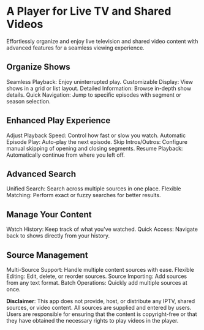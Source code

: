 # A Player for Live TV and Shared Videos
Effortlessly organize and enjoy live television and shared video content with advanced features for a seamless viewing experience.

## Organize Shows
Seamless Playback: Enjoy uninterrupted play.
Customizable Display: View shows in a grid or list layout.
Detailed Information: Browse in-depth show details.
Quick Navigation: Jump to specific episodes with segment or season selection.

## Enhanced Play Experience
Adjust Playback Speed: Control how fast or slow you watch.
Automatic Episode Play: Auto-play the next episode.
Skip Intros/Outros: Configure manual skipping of opening and closing segments.
Resume Playback: Automatically continue from where you left off.

## Advanced Search
Unified Search: Search across multiple sources in one place.
Flexible Matching: Perform exact or fuzzy searches for better results.

## Manage Your Content
Watch History: Keep track of what you've watched.
Quick Access: Navigate back to shows directly from your history.

## Source Management
Multi-Source Support: Handle multiple content sources with ease.
Flexible Editing: Edit, delete, or reorder sources.
Source Importing: Add sources from any text format.
Batch Operations: Quickly add multiple sources at once.

**Disclaimer**: This app does not provide, host, or distribute any IPTV, shared sources, or video content. All sources are supplied and entered by users. Users are responsible for ensuring that the content is copyright-free or that they have obtained the necessary rights to play videos in the player.

